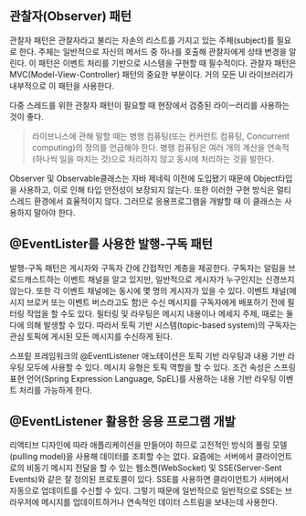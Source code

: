 ## 관찰자(Observer) 패턴
관찰자 패턴은 관찰자라고 불리는 자손의 리스트를 가지고 있는 주체(subject)를 필요로 한다. 주체는 일반적으로 자신의 메서드 중 하나를 호출해 관찰자에게 상태 변경을 알린다. 이 패턴은 이벤트 처리를 기반으로 시스템을 구현할 때 필수적이다. 관찰자 패턴은 MVC(Model-View-Controller) 패턴의 중요한 부분이다. 거의 모든 UI 라이브러리가 내부적으로 이 패턴을 사용한다.

다중 스레드를 위한 관찰자 패턴이 필요할 때 현장에서 검증된 라이ㅡ러리를 사용하는 것이 좋다.
> 라이브니스에 관해 말할 때는 병행 컴퓨팅(또는 컨커런트 컴퓨팅, Concurrent computing)의 정의를 언급해야 한다. 병행 컴퓨팅은 여러 개의 계산을 연속적(하나씩 일을 마치는 것)으로 처리하지 않고 동시에 처리하는 것을 발한다.

Observer 및 Observable클래스는 자바 제네릭 이전에 도입됐기 때문에 Object타입을 사용하고, 이로 인해 타입 안전성이 보장되지 않는다. 또한 이러한 구현 방식은 멀티 스레드 환경에서 효율적이지 않다. 그러므로 응용프로그램을 개발할 때 이 클래스는 사용하지 말아야 한다.

## @EventLister를 사용한 발행-구독 패턴
발행-구독 패턴은 게시자와 구독자 간에 간접적인 계층을 제공한다. 구독자는 알림을 브로드캐스트하는 이벤트 채널을 알고 있지만, 일반적으로 게시자가 누구인지는 신경쓰지 않는다. 또한 각 이벤트 채널에는 동시에 몇 명의 게시자가 있을 수 있다.
이벤트 채널(메시지 브로커 또는 이벤트 버스라고도 함)은 수신 메시지를 구독자에게 배포하기 전에 필터링 작업을 할 수도 있다. 필터링 및 라우팅은 메시지 내용이나 메세지 주제, 때로는 둘 다에 의해 발생할 수 있다. 따라서 토픽 기반 시스템(topic-based system)의 구독자는 관심 토픽에 게시된 모든 메시지를 수신하게 된다.

스프맅 프레임워크의 @EventListener 애노테이션은 토픽 기반 라우팅과 내용 기반 라우팅 모두에 사용할 수 있다. 메시지 유형은 토픽 역할을 할 수 있다. 조건 속성은 스프링 표현 언어(Spring Expression Language, SpEL)를 사용하는 내용 기반 라우팅 이벤트 처리를 가능하게 한다.

## @EventListener 활용한 응용 프로그램 개발
리액티브 디자인에 따라 애플리케이션을 만들어야 하므로 고전적인 방식의 풀링 모델(pulling model)을 사용해 데이터를 조회할 수는 없다. 요즘에는 서버에서 클라이언트로의 비동기 메시지 전달을 할 수 있는 웹소켄(WebSocket) 및 SSE(Server-Sent Events)와 같은 잘 정의된 프로토콜이 있다.
SSE를 사용하면 클라이언트가 서버에서 자동으로 업데이트를 수신할 수 있다. 그렇기 때문에 일반적으로 일반적으로 SSE는 브라우저에 메시지를 업데이트하거나 연속적인 데이터 스트림을 보내는데 사용한다.
